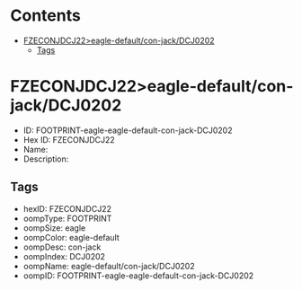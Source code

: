 



Contents
========

* [FZECONJDCJ22>eagle-default/con-jack/DCJ0202](#fzeconjdcj22eagle-defaultcon-jackdcj0202)
	* [Tags](#tags)

# FZECONJDCJ22>eagle-default/con-jack/DCJ0202

- ID: FOOTPRINT-eagle-eagle-default-con-jack-DCJ0202
- Hex ID: FZECONJDCJ22
- Name: 
- Description: 

## Tags

- hexID: FZECONJDCJ22
- oompType: FOOTPRINT
- oompSize: eagle
- oompColor: eagle-default
- oompDesc: con-jack
- oompIndex: DCJ0202
- oompName: eagle-default/con-jack/DCJ0202
- oompID: FOOTPRINT-eagle-eagle-default-con-jack-DCJ0202
